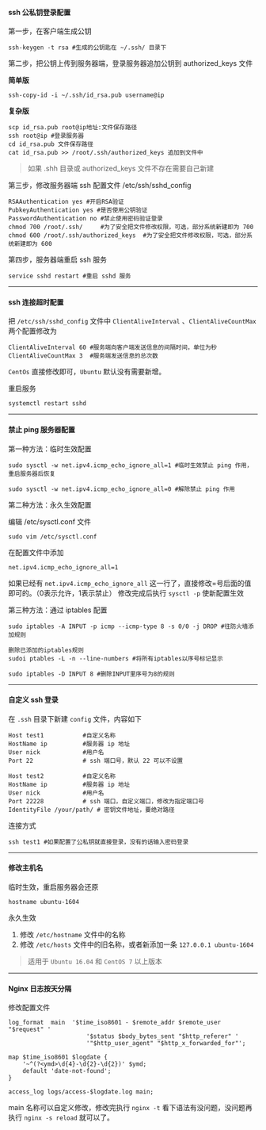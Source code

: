 #### ssh 公私钥登录配置

第一步，在客户端生成公钥
```
ssh-keygen -t rsa #生成的公钥匙在 ~/.ssh/ 目录下
```
第二步，把公钥上传到服务器端，登录服务器追加公钥到 authorized_keys 文件

__简单版__

```
ssh-copy-id -i ~/.ssh/id_rsa.pub username@ip
```

__复杂版__

```
scp id_rsa.pub root@ip地址:文件保存路径
ssh root@ip #登录服务器
cd id_rsa.pub 文件保存路径
cat id_rsa.pub >> /root/.ssh/authorized_keys 追加到文件中

```
> 如果 .shh 目录或 authorized_keys 文件不存在需要自己新建



第三步，修改服务器端 ssh 配置文件 /etc/ssh/sshd_config

```
RSAAuthentication yes #开启RSA验证
PubkeyAuthentication yes #是否使用公钥验证
PasswordAuthentication no #禁止使用密码验证登录
chmod 700 /root/.ssh/     #为了安全把文件修改权限，可选，部分系统新建即为 700
chmod 600 /root/.ssh/authorized_keys  #为了安全把文件修改权限，可选，部分系统新建即为 600
```

第四步，服务器端重启 ssh 服务
```
service sshd restart #重启 sshd 服务
```

---

#### ssh 连接超时配置

把 `/etc/ssh/sshd_config` 文件中 `ClientAliveInterval` 、`ClientAliveCountMax` 两个配置修改为

```
ClientAliveInterval 60 #服务端向客户端发送信息的间隔时间，单位为秒
ClientAliveCountMax 3  #服务端发送信息的总次数
```

`CentOs` 直接修改即可，`Ubuntu` 默认没有需要新增。

重启服务

```
systemctl restart sshd
```

---

#### 禁止 ping 服务器配置

第一种方法：临时生效配置
```
sudo sysctl -w net.ipv4.icmp_echo_ignore_all=1 #临时生效禁止 ping 作用，重启服务器后恢复

sudo sysctl -w net.ipv4.icmp_echo_ignore_all=0 #解除禁止 ping 作用
```

第二种方法：永久生效配置

编辑 /etc/sysctl.conf 文件
```
sudo vim /etc/sysctl.conf 
```
在配置文件中添加 
```
net.ipv4.icmp_echo_ignore_all=1 
``` 
如果已经有 `net.ipv4.icmp_echo_ignore_all` 这一行了，直接修改=号后面的值即可的。（0表示允许，1表示禁止）
修改完成后执行 `sysctl -p` 使新配置生效

第三种方法：通过 iptables 配置
```
sudo iptables -A INPUT -p icmp --icmp-type 8 -s 0/0 -j DROP #往防火墙添加规则

删除已添加的iptables规则
sudoi ptables -L -n --line-numbers #将所有iptables以序号标记显示

sudo iptables -D INPUT 8 #删除INPUT里序号为8的规则
```

---

#### 自定义 ssh 登录

在 `.ssh` 目录下新建 `config` 文件，内容如下

```
Host test1           #自定义名称
HostName ip          #服务器 ip 地址
User nick            #用户名
Port 22              # ssh 端口号，默认 22 可以不设置

Host test2           #自定义名称
HostName ip          #服务器 ip 地址
User nick            #用户名
Port 22228           # ssh 端口，自定义端口，修改为指定端口号
IdentityFile /your/path/ # 密钥文件地址，要绝对路径
```

连接方式

```
ssh test1 #如果配置了公私钥就直接登录，没有的话输入密码登录
```

---

#### 修改主机名

临时生效，重启服务器会还原

```
hostname ubuntu-1604
```

永久生效

1. 修改 `/etc/hostname` 文件中的名称
2. 修改 `/etc/hosts` 文件中的旧名称，或者新添加一条 `127.0.0.1 ubuntu-1604`

> 适用于 `Ubuntu 16.04` 和 `CentOS 7` 以上版本


---

#### Nginx 日志按天分隔

修改配置文件

```
log_format  main  '$time_iso8601 - $remote_addr $remote_user "$request" '
                      '$status $body_bytes_sent "$http_referer" '
                      '"$http_user_agent" "$http_x_forwarded_for"';

map $time_iso8601 $logdate {
    '~^(?<ymd>\d{4}-\d{2}-\d{2})' $ymd;
    default 'date-not-found';
}

access_log logs/access-$logdate.log main;
```

main 名称可以自定义修改，修改完执行 `nginx -t` 看下语法有没问题，没问题再执行 `nginx -s reload` 就可以了。


